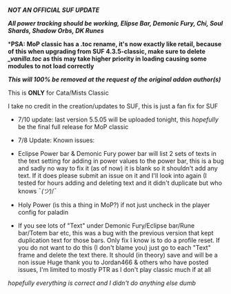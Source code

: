 ***NOT AN OFFICIAL SUF UPDATE***

***All power tracking should be working, Elipse Bar, Demonic Fury, Chi, Soul Shards, Shadow Orbs, DK Runes***

***PSA: MoP classic has a .toc rename, it's now exactly like retail, because of this when upgrading from SUF 4.3.5-classic, make sure to delete *_vanilla.toc* as this may take higher priority in loading causing some modules to not load correctly**

***This will 100% be removed at the request of the original addon author(s)***

This is **ONLY** for Cata/Mists Classic

I take no credit in the creation/updates to SUF, this is just a fan fix for SUF
- 7/10 update: last version 5.5.05 will be uploaded tonight, this *hopefully* be the final full release for MoP classic

- 7/8 Update:
Known issues:

- Eclipse Power bar & Demonic Fury power bar will list 2 sets of texts in the text setting for adding in power values to the power bar, this is a bug and sadly no way to fix it (as of now) it is blank so it shouldn't add any text. If it does please submit an issue on it and I'll look into again (I tested for hours adding and deleting text and it didn't duplicate but who knows ¯_(ツ)_/¯
- Holy Power (is this a thing in MoP?) if not just uncheck in the player config for paladin
- If you see lots of "Text" under Demonic Fury/Eclipse bar/Rune bar/Totem bar etc, this was a bug with the previous version that kept duplication text for those bars. Only fix I know is to do a profile reset. If you do not want to do this (I don't blame you) just go to each "Text" frame and delete the text there. It should (in theory) save and will be a non issue
Huge thank you to Jordan466 & others who have posted issues, I'm limited to mostly PTR as I don't play classic much if at all

*hopefully everything is correct and I didn't do anything else dumb*
